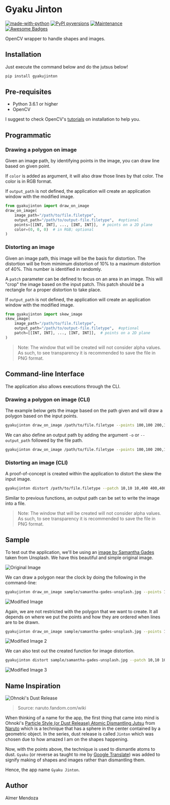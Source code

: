 # Gyaku Jinton

[![made-with-python](https://img.shields.io/badge/Made%20with-Python-1f425f.svg)](https://www.python.org/)
[![PyPI pyversions](https://img.shields.io/pypi/pyversions/gyakujinton)](https://pypi.python.org/pypi/gyakujinton/)
[![Maintenance](https://img.shields.io/badge/Maintained%3F-yes-green.svg)](https://GitHub.com/mamerisawesome/gyakujinton/graphs/commit-activity)
[![Awesome Badges](https://img.shields.io/badge/badges-awesome-green.svg)](https://github.com/Naereen/badges)

OpenCV wrapper to handle shapes and images.

## Installation

Just execute the command below and do the jutsus below!

```bash
pip install gyakujinton
```

## Pre-requisites

* Python 3.6.1 or higher
* OpenCV

I suggest to check OpenCV's [tutorials](https://docs.opencv.org/master/da/df6/tutorial_py_table_of_contents_setup.htmlv) on installation to help you.

## Programmatic

### Drawing a polygon on image

Given an image path, by identifying points in the image, you can draw line based on given point.

If `color` is added as argument, it will also draw those lines by that color. The color is in RGB format.

If `output_path` is not defined, the application will create an application window with the modified image.

```python
from gyakujinton import draw_on_image
draw_on_image(
    image_path="/path/to/file.filetype",
    output_path="/path/to/output-file.filetype",  #optional
    points=[[INT, INT], ..., [INT, INT]],  # points on a 2D plane
    color=(0, 0, 0)  # in RGB; optional
)
```

### Distorting an image

Given an image path, this image will be the basis for distortion. The distortion will be from mimimum distortion of 10% to a maximum distortion of 40%. This number is identified in randomly.

A `patch` parameter can be defined to focus on an area in an image. This will "crop" the image based on the input patch. This patch should be a rectangle for a proper distortion to take place.

If `output_path` is not defined, the application will create an application window with the modified image.

```python
from gyakujinton import skew_image
skew_image(
    image_path="/path/to/file.filetype",
    output_path="/path/to/output-file.filetype",  #optional
    patch=[[INT, INT], ..., [INT, INT]],  # points on a 2D plane
)
```

> Note: The window that will be created will not consider alpha values. As such, to see transparency it is recommended to save the file in PNG format.

## Command-line Interface

The application also allows executions through the CLI.

### Drawing a polygon on image (CLI)

The example below gets the image based on the path given and will draw a polygon based on the input points.

```bash
gyakujinton draw_on_image /path/to/file.filetype --points 100,100 200,100 200,200 100,200
```

We can also define an output path by adding the argument `-o` or `--output_path` followed by the file path.

```bash
gyakujinton draw_on_image /path/to/file.filetype --points 100,100 200,100 200,200 100,200 --output_path /path/to/output-file.filetype
```

### Distorting an image (CLI)

A proof-of-concept is created within the application to distort the skew the input image.

```bash
gyakujinton distort /path/to/file.filetype --patch 10,10 10,400 400,400 400,10
```

Similar to previous functions, an output path can be set to write the image into a file.

> Note: The window that will be created will not consider alpha values. As such, to see transparency it is recommended to save the file in PNG format.

## Sample

To test out the application, we'll be using an [image by Samantha Gades](https://unsplash.com/photos/BlIhVfXbi9s) taken from Unsplash. We have this beautiful and simple original image.

![Original Image](https://raw.githubusercontent.com/mamerisawesome/gyakujinton/master/sample/samantha-gades-unsplash.jpg)

We can draw a polygon near the clock by doing the following in the command-line:

```bash
gyakujinton draw_on_image sample/samantha-gades-unsplash.jpg --points 150,150 150,250 250,250 250,150
```

![Modified Image](https://raw.githubusercontent.com/mamerisawesome/gyakujinton/master/sample/output.jpg)

Again, we are not restricted with the polygon that we want to create. It all depends on where we put the points and how they are ordered when lines are to be drawn.

```bash
gyakujinton draw_on_image sample/samantha-gades-unsplash.jpg --points 100,100 100,150 180,200 250,150 250,100 180,50 -o output-2.jpg
```

![Modified Image 2](https://raw.githubusercontent.com/mamerisawesome/gyakujinton/master/sample/output-2.jpg)

We can also test out the created function for image distortion.

```bash
gyakujinton distort sample/samantha-gades-unsplash.jpg --patch 10,10 10,400 400,400 400,10 -o output.distort.jpg
```

![Modified Image 3](https://raw.githubusercontent.com/mamerisawesome/gyakujinton/master/sample/distort%20runs/distort-run-1.png)

## Name Inspiration

![Ohnoki's Dust Release](https://vignette.wikia.nocookie.net/naruto/images/2/20/Dust_Release.png/revision/latest/scale-to-width-down/1000?cb=20150123214535)

> Source: naruto.fandom.com/wiki

When thinking of a name for the app, the first thing that came into mind is Ohnoki's [Particle Style (or Dust Release) Atomic Dismantling Jutsu](https://naruto.fandom.com/wiki/Dust_Release:_Detachment_of_the_Primitive_World_Technique) from [Naruto](https://www.viz.com/naruto) which is a technique that has a sphere in the center contained by a geometric object. In the series, dust release is called `Jinton` which was chosen due to how amazed I am on the shapes happening.

Now, with the points above, the technique is used to dismantle atoms to dust. `Gyaku` (or reverse as taught to me by [Google Translate](https://translate.google.com/?gs_lcp=CgZwc3ktYWIQAzIICCEQFhAdEB46BQgAEIMBOgIIADoECAAQCjoFCAAQxAI6CAgAEBYQChAeOgYIABAWEB46BAghEApQ8ghYqDFgxjJoAnAAeACAAZ4BiAG7HpIBBDAuMzGYAQCgAQGqAQdnd3Mtd2l6&uact=5&um=1&ie=UTF-8&hl=en&client=tw-ob#auto/ja/reverse)) was added to signify making of shapes and images rather than dismantling them.

Hence, the app name `Gyaku Jinton`.

## Author

Almer Mendoza
